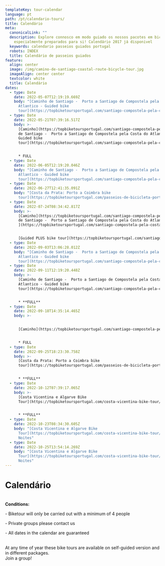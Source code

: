 ```yaml
---
templateKey: tour-calendar
language: pt
path: /pt/calendario-tours/
title: Calendário
meta:
  canonicalLink: ""
  description: Explore connosco em modo guiado os nossos pacotes em bicicleta
    especialmente preparados para si! Calendário 2017 já disponivel
  keywords: calendario passeios guiados portugal
  robots: INDEX
  title: Calendário de passeios guiados
feature:
  align: center
  image: /img/camino-de-santiago-coastal-route-bicycle-tour.jpg
  imageAlign: center center
  textcolor: white
  title: Calendário
dates:
  - type: Date
    date: 2022-05-07T12:19:19.669Z
    body: "[Caminho de Santiago -  Porto a Santiago de Compostela pela Costa do
      Atlantico - Guided bike
      tour](https://topbiketoursportugal.com/santiago-compostela-pela-costa/)"
  - type: Date
    date: 2022-05-21T07:39:16.517Z
    body: >-
      [Caminho](https://topbiketoursportugal.com/santiago-compostela-pela-costa/)[
      de Santiago -  Porto a Santiago de Compostela pela Costa do Atlantico -
      Guided bike
      tour](https://topbiketoursportugal.com/santiago-compostela-pela-costa/)


      * FULL
  - type: Date
    date: 2022-06-05T12:19:20.046Z
    body: "[Caminho de Santiago -  Porto a Santiago de Compostela pela Costa do
      Atlantico - Guided bike
      tour](https://topbiketoursportugal.com/santiago-compostela-pela-costa/)"
  - type: Date
    date: 2022-06-27T12:41:35.091Z
    body: "[Costa da Prata: Porto a Coimbra bike
      tour](https://topbiketoursportugal.com/passeios-de-bicicleta-portugal/)"
  - type: Date
    date: 2022-07-24T08:34:42.817Z
    body: >-
      [Caminho](https://topbiketoursportugal.com/santiago-compostela-pela-costa/)[
      de Santiago -  Porto a Santiago de Compostela pela Costa do Atlantico -
      ](https://topbiketoursportugal.com/santiago-compostela-pela-costa/)


      [Guided PLUS bike tour](https://topbiketoursportugal.com/santiago-compostela-pela-costa/)
  - type: Date
    date: 2022-09-03T13:06:28.012Z
    body: "[Caminho de Santiago -  Porto a Santiago de Compostela pela Costa do
      Atlantico - Guided bike
      tour](https://topbiketoursportugal.com/santiago-compostela-pela-costa/)"
  - type: Date
    date: 2022-09-11T12:19:20.448Z
    body: >-
      [Caminho de Santiago -  Porto a Santiago de Compostela pela Costa do
      Atlantico - Guided bike
      tour](https://topbiketoursportugal.com/santiago-compostela-pela-costa/)


      * **FULL**
  - type: Date
    date: 2022-09-18T14:35:14.465Z
    body: >-
      

      [Caminho](https://topbiketoursportugal.com/santiago-compostela-pela-costa/)[ de Santiago -  Porto a Santiago de Compostela pela Costa do Atlantico - Guided bike tour](https://topbiketoursportugal.com/santiago-compostela-pela-costa/)


      * FULL
  - type: Date
    date: 2022-09-25T18:23:30.758Z
    body: >-
      [Costa da Prata: Porto a Coimbra bike
      tour](https://topbiketoursportugal.com/passeios-de-bicicleta-portugal/)


      * **FULL**
  - type: Date
    date: 2022-10-12T07:39:17.065Z
    body: >-
      [Costa Vicentina e Algarve Bike
      Tour](https://topbiketoursportugal.com/costa-vicentina-bike-tour/)


      * **FULL**
  - type: Date
    date: 2022-10-23T08:34:30.605Z
    body: "[Costa Vicentina e Algarve Bike
      Tour](https://topbiketoursportugal.com/costa-vicentina-bike-tour/) 9
      Noites"
  - type: Date
    date: 2022-10-25T13:54:14.269Z
    body: "[Costa Vicentina e Algarve Bike
      Tour](https://topbiketoursportugal.com/costa-vicentina-bike-tour/) 7
      Noites"
---
```

# Calendário

\
**Conditions:**

\- Biketour will only be carried out with a minimum of 4 people

\- Private groups please contact us

\- All dates in the calendar are guaranteed

\
At any time of year these bike tours are available on self-guided version and in different packages.
\
Join a group!
